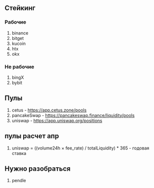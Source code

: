 ## Стейкинг

### Рабочие

1. binance
2. bitget
3. kucoin
4. htx
5. okx

### Не рабочие

1. bingX
2. bybit

## Пулы

1. cetus - https://app.cetus.zone/pools
2. pancakeSwap - https://pancakeswap.finance/liquidity/pools
3. uniswap - https://app.uniswap.org/positions


## пулы расчет апр
1) uniswap = ((volume24h × fee_rate) /  totalLiquidity) * 365 - годовая ставка


## Нужно разобраться

1. pendle